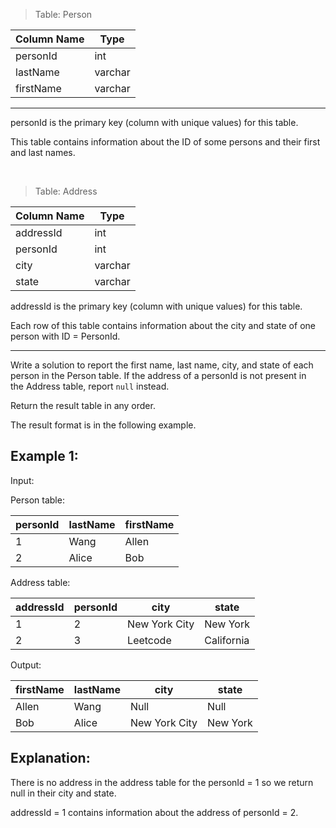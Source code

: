 

> Table: Person

 | Column Name | Type |  
 ------------| --------- 
 | personId | int |  
 | lastName | varchar |  
 | firstName | varchar |  
 ----------------------

personId is the primary key (column with unique values) for this table.

This table contains information about the ID of some persons and their first and last names.

 

> Table: Address


| Column Name | Type |
-------------|---------
| addressId | int |
| personId | int |
| city | varchar |
| state | varchar |

addressId is the primary key (column with unique values) for this table.

Each row of this table contains information about the city and state of one person with ID = PersonId.

---

Write a solution to report the first name, last name, city, and state of each person in the Person table. If the address of a personId is not present in the Address table, report ```null``` instead.

Return the result table in any order.

The result format is in the following example.

## Example 1:

Input:

Person table:

| personId | lastName | firstName |
|----------|----------|-----------|
| 1 | Wang | Allen |
| 2 | Alice | Bob |

Address table:

| addressId | personId | city | state |
|-----------|----------|---------------|------------|
| 1 | 2 | New York City | New York |
| 2 | 3 | Leetcode | California |

Output:


| firstName | lastName | city | state |
|-----------|----------|---------------|----------|
| Allen | Wang | Null | Null |
| Bob | Alice | New York City | New York |

## Explanation:

There is no address in the address table for the personId = 1 so we return null in their city and state.

addressId = 1 contains information about the address of personId = 2.